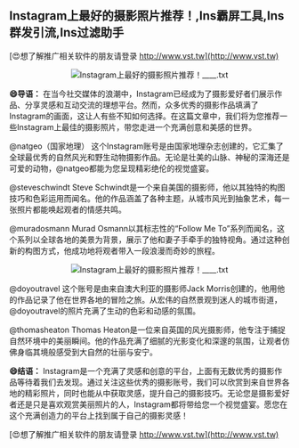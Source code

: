 ## **Instagram上最好的摄影照片推荐！,Ins霸屏工具,Ins群发引流,Ins过滤助手**

[😍想了解推广相关软件的朋友请登录 http://www.vst.tw](http://www.vst.tw)

 <center><img src="https://vst.tw/MP4/tuiguang/png/6.png" alt="Instagram上最好的摄影照片推荐！____.txt"></center>

**😄导语：**
在当今社交媒体的浪潮中，Instagram已经成为了摄影爱好者们展示作品、分享灵感和互动交流的理想平台。然而，众多优秀的摄影作品填满了Instagram的画面，这让人有些不知如何选择。在这篇文章中，我们将为您推荐一些Instagram上最佳的摄影照片，带您走进一个充满创意和美感的世界。

@natgeo（国家地理）
这个Instagram账号是由国家地理杂志创建的，它汇集了全球最优秀的自然风光和野生动物摄影作品。无论是壮美的山脉、神秘的深海还是可爱的动物，@natgeo都能为您呈现精彩绝伦的视觉盛宴。

@steveschwindt
Steve Schwindt是一个来自美国的摄影师，他以其独特的构图技巧和色彩运用而闻名。他的作品涵盖了各种主题，从城市风光到抽象艺术，每一张照片都能唤起观者的情感共鸣。

@muradosmann
Murad Osmann以其标志性的“Follow Me To”系列而闻名，这个系列以全球各地的美景为背景，展示了他和妻子手牵手的独特视角。通过这种创新的构图方式，他成功地将观者带入一段浪漫而奇妙的旅程。

 <center><img src="https://vst.tw/MP4/tuiguang/png/1.png" alt="Instagram上最好的摄影照片推荐！____.txt"></center>

@doyoutravel
这个账号是由来自澳大利亚的摄影师Jack Morris创建的，他用他的作品记录了他在世界各地的冒险之旅。从宏伟的自然景观到迷人的城市街道，@doyoutravel的照片充满了生动的色彩和动感的氛围。

@thomasheaton
Thomas Heaton是一位来自英国的风光摄影师，他专注于捕捉自然环境中的美丽瞬间。他的作品充满了细腻的光影变化和深邃的氛围，让观者仿佛身临其境般感受到大自然的壮丽与安宁。

**😄结语：**
Instagram是一个充满了灵感和创意的平台，上面有无数优秀的摄影作品等待着我们去发现。通过关注这些优秀的摄影账号，我们可以欣赏到来自世界各地的精彩照片，同时也能从中获取灵感，提升自己的摄影技巧。无论您是摄影爱好者还是只是喜欢观赏美丽照片的人，Instagram都将带给您一个视觉盛宴。愿您在这个充满创造力的平台上找到属于自己的摄影灵感！

[😍想了解推广相关软件的朋友请登录 http://www.vst.tw](http://www.vst.tw)



